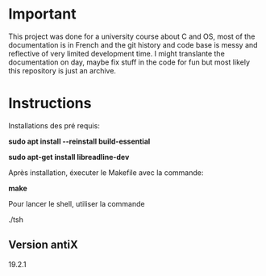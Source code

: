 # Important

This project was done for a university course about C and OS, most of the documentation is in French and the git history and code base is messy and reflective of very limited development time. I might translante the documentation on day, maybe fix stuff in the code for fun but most likely this repository is just an archive. 

# Instructions

Installations des pré requis:

**sudo apt install --reinstall build-essential**

**sudo apt-get install libreadline-dev**

Après installation, éxecuter le Makefile avec la commande:

**make**

Pour lancer le shell, utiliser la commande

./tsh

## Version antiX

19.2.1
